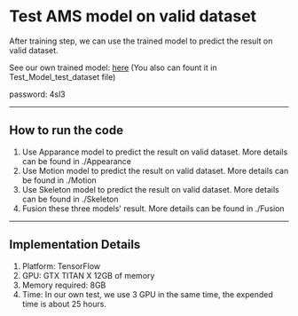 # Test AMS model on valid dataset

After training step, we can use the trained model to predict the result on valid dataset.

See our own trained model:  [here](http://pan.baidu.com/s/1hrZxSiS) (You also can fount it in Test_Model_test_dataset file)

password: 4sl3 

------
## How to run the code
1. Use Apparance model to predict the result on valid dataset. More details can be found in ./Appearance
2. Use Motion model to predict the result on valid dataset. More details can be found in ./Motion
3. Use Skeleton model to predict the result on valid dataset. More details can be found in ./Skeleton
4. Fusion these three models' result. More details can be found in ./Fusion

---------
## Implementation Details

1. Platform: TensorFlow  
2. GPU: GTX TITAN X 12GB of memory  
3. Memory required: 8GB  
4. Time: In our own test, we use 3 GPU in the same time, the expended time is about 25 hours.
